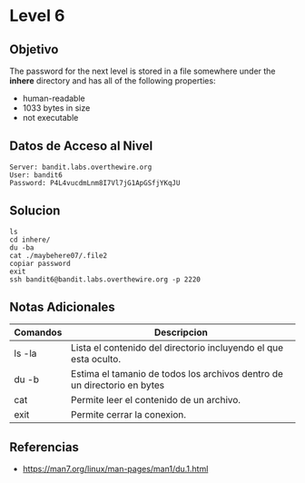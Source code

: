# Level 6
## Objetivo
The password for the next level is stored in a file somewhere under the **inhere** directory and has all of the following properties:

- human-readable
- 1033 bytes in size
- not executable
## Datos de Acceso al Nivel
```
Server: bandit.labs.overthewire.org
User: bandit6
Password: P4L4vucdmLnm8I7Vl7jG1ApGSfjYKqJU

```
## Solucion
```Bash:
ls
cd inhere/
du -ba
cat ./maybehere07/.file2
copiar password
exit
ssh bandit6@bandit.labs.overthewire.org -p 2220

```

## Notas Adicionales
|**Comandos**|**Descripcion**|
|--------|-------------|
|ls -la|Lista el contenido del directorio incluyendo el que esta oculto.|
|du -b|Estima el tamanio de todos los archivos dentro de un directorio en bytes|
|cat|Permite leer el contenido de un archivo.|
|exit|Permite cerrar la conexion.|

## Referencias
* https://man7.org/linux/man-pages/man1/du.1.html